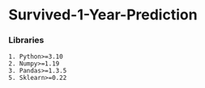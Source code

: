 # Survived-1-Year-Prediction

### Libraries
```
1. Python>=3.10
2. Numpy>=1.19
3. Pandas>=1.3.5
5. Sklearn>=0.22
